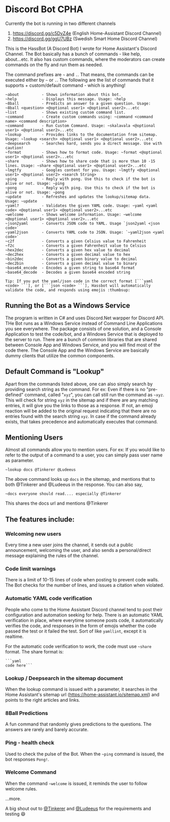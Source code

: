 # Discord Bot CPHA 

Currently the bot is running in two different channels 
1. https://discord.gg/c5DvZ4e (English Home-Assistant Discord Channel)
2. https://discord.gg/ggU7UBz (Swedish Smart Home Discord Channel)

This is the HassBot (A Discord Bot) I wrote for Home Assistant's Discord Channel. The Bot basically has a bunch of commands - like help, about...etc. It also has custom commands, where the moderators can create commands on the fly and run them as needed. 

The command prefixes are `~` and `.`. That means, the commands can be executed either by `~` or `.`. The following are the list of commands that it supports + custom/default command - which is anything!

```
~about          - Shows information about this bot.
~help           - Displays this message. Usage: ~help
~8ball          - Predicts an answer to a given question. Usage: ~8ball <question> <@optional user1> <@optional user2>...etc
~list           - Shows existing custom command list.
~command        - Create custom commands using: ~command <command name> <command description>
~command        - Run Custom Command. Usage: ~skalavala <@optional user1> <@optional user2>...etc
~lookup         - Provides links to the documentation from sitemap. Usage: ~lookup <search> <@optional user1> <@optional user2>...etc
~deepsearch     - Searches hard, sends you a direct message. Use with caution!
~format         - Shows how to format code. Usage: ~format <@optional user1> <@optional user2>...etc
~share          - Shows how to share code that is more than 10 -15 lines. Usage: ~share <@optional user1> <@optional user2>...etc
~lmgtfy         - Googles content for you. Usage: ~lmgtfy <@optional user1> <@optional user2> <search String>
~ping           - Reply with pong. Use this to check if the bot is alive or not. Usage: ~ping
~pong           - Reply with ping. Use this to check if the bot is alive or not. Usage: ~pong
~update         - Refreshes and updates the lookup/sitemap data. Usage: ~update
~yaml?          - Validates the given YAML code. Usage: ~yaml <yaml code> <@optional user1> <@optional user2>...etc
~welcome        - Shows welcome information. Usage: ~welcome <@optional user1> <@optional user2>...etc
~json2yaml      - Converts JSON code to YAML. Usage `json2yaml <json code>`
~yaml2json      - Converts YAML code to JSON. Usage: `~yaml2json <yaml code>`
~c2f            - Converts a given Celsius value to Fahrenheit
~f2c            - Converts a given Fahrenheit value to Celsius
~hex2dec        - Converts a given hex value to decimal
~dec2hex        - Converts a given decimal value to hex
~bin2dec        - Converts a given binary value to decimal
~dec2bin        - Converts a given decimal value to binary
~base64_encode  - Encodes a given string to base64 format
~base64_decode  - Decodes a given base64 encoded string

Tip: If you put the yaml/json code in the correct format [```yaml <code> ```], or [```json <code> ```], Hassbot will automatically validate the code, and responds using emojis :thumbsup:
```

## Running the Bot as a Windows Service
The program is written in C# and uses Discord.Net warpper for Discord API. THe Bot runs as a Windows Service instead of Command Line Applications you see everywhere. The package consists of one solution, and a Console Application to test the code/bot, and a Windows Service that is deployed to the server to run. There are a bunch of common libraries that are shared between Console App and Windows Service, and you will find most of the code there. The Console App and the Windows Service are basically dummy clients that utilize the common components.


## Default Command is "Lookup"

Apart from the commands listed above, one can also simply search by providing search string as the command. For ex: Even if there is no "pre-defined" command, called "`xyz`", you can call still run the command as `~xyz`. This will check for string `xyz` in the sitemap and if there are any matching entries, it will give you the links to those as a response. If not, an emoji reaction will be added to the original request indicating that there are no entries found with the search string `xyz`. In case if the command already exists, that takes precedence and automatically executes that command. 

## Mentioning Users

Almost all commands allow you to mention users. For ex: If you would like to refer to the output of a command to a user, you can simply pass user name as parameter.

```
~lookup docs @Tinkerer @Ludeeus
```

The above command looks up `docs` in the sitemap, and mentions that to both @Tinkerer and @Ludeeus in the response. You can also say,

```
~docs everyone should read.... especially @Tinkerer
```
This shares the docs url and mentions @Tinkerer


## The features include:

### Welcoming new users
Every time a new user joins the channel, it sends out a public announcement, welcoming the user, and also sends a personal/direct message explaining the rules of the channel.

### Code limit warnings
There is a limit of 10-15 lines of code when posting to prevent code walls. The Bot checks for the number of lines, and issues a citation when violated.

### Automatic YAML code verification
People who come to the Home Assistant Discord channel tend to post their configuration and automation seeking for help. There is an automatic YAML verification in place, where everytime someone posts code, it automatically verifies the code, and responses in the form of emojis whether the code passed the test or it failed the test. Sort of like `yamllint`, except it is realtime.

For the automatic code verification to work, the code must use `~share` format. The share format is:

```
```yaml
code here```
```

### Lookup / Deepsearch in the sitemap document
When the lookup command is issued with a parameter, it searches in the Home Assistant's sitemap url (https://home-assistant.io/sitemap.xml) and points to the right articles and links.

### 8Ball Predictions
A fun command that randomly gives predictions to the questions. The answers are rarely and barely accurate.

### Ping - health check
Used to check the pulse of the Bot. When the `~ping` command is issued, the bot responses `Pong!`.

### Welcome Command
When the command `~welcome` is issued, it reminds the user to follow welcome rules.

...more.

A big shout out to [@Tinkerer](https://github.com/DubhAd/Home-AssistantConfig/) and [@Ludeeus](https://github.com/ludeeus) for the requirements and testing :smile:
